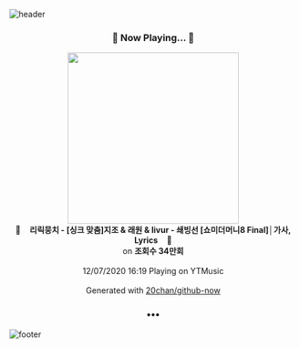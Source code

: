![header](https://capsule-render.vercel.app/api?type=wave&height=170&section=header&text=Hi.%20I'm%20SHIFT&fontColor=090707&fontAlignX=45&fontAlignY=65&fontSize=100)

<h3 align="center">🎵 Now Playing... 🎵</h3>
<p align="center">
  <a href="https://music.youtube.com/channel/UC9Vqr5Eax-P92HKtljIsW0g">
    <img width="300" src="https://i.ytimg.com/vi/ebaZsRRSCX4/sddefault.jpg?sqp=-oaymwEWCJADEOEBIAQqCghqEJQEGHgg6AJIWg&rs">
  </a>
  <br>
  🎵&nbsp&nbsp&nbsp <b>리릭뭉치 - [싱크 맞춤]지조 & 래원 & livur - 쇄빙선 [쇼미더머니8 Final]│가사, Lyrics</b> &nbsp&nbsp&nbsp🎵
  <br>
  on <b>조회수 34만회</b>
  
  <br />
  <br />
  12/07/2020 16:19 Playing on YTMusic
  <br />
  <br />
  Generated with <a href="https://github.com/20chan/github-now">20chan/github-now</a>
</p>

<h3 align="center">•••</h3>

![footer](https://capsule-render.vercel.app/api?type=wave&height=150&section=footer)
